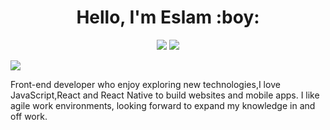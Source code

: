 <h1 align="center">Hello, I'm Eslam :boy:</h1>
<p align="center">
  <a href="https://www.linkedin.com/in/eslamallam/"> <img src="https://img.shields.io/static/v1?message=Linkedin&logo=linkedin&labelColor=blue&color=blue&logoColor=white&label=%20" /></a>
  <a href="https://twitter.com/EslamAllam1092"> <img src="https://img.shields.io/static/v1?message=Twitter&logo=twitter&labelColor=00acee&color=00acee&logoColor=white&label=%20" /></a>
 </p>

 <img src="https://media.giphy.com/media/Y4ak9Ki2GZCbJxAnJD/giphy.gif" align="center"/>


Front-end developer who enjoy exploring new technologies,I love JavaScript,React and React Native to build websites and mobile apps. I like agile work environments, looking forward to expand my knowledge in and off work. 





